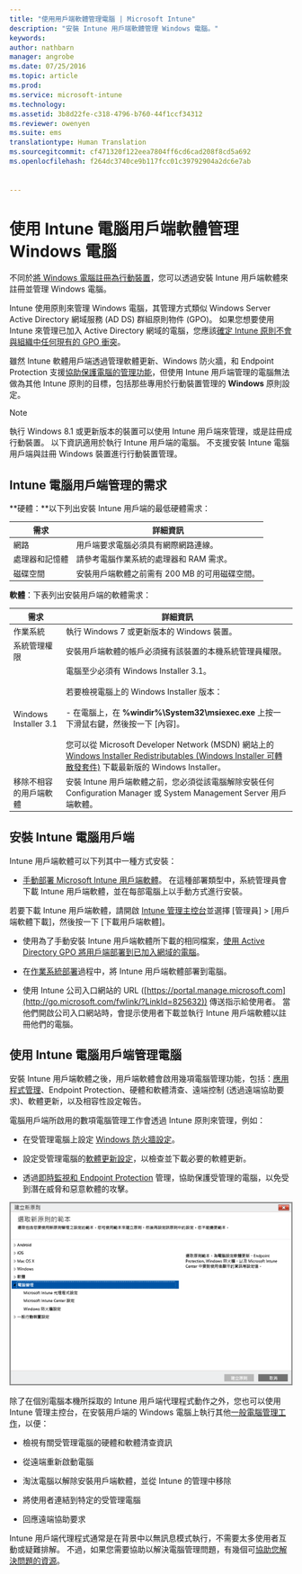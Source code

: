 ```yaml
---
title: "使用用戶端軟體管理電腦 | Microsoft Intune"
description: "安裝 Intune 用戶端軟體管理 Windows 電腦。"
keywords: 
author: nathbarn
manager: angrobe
ms.date: 07/25/2016
ms.topic: article
ms.prod: 
ms.service: microsoft-intune
ms.technology: 
ms.assetid: 3b8d22fe-c318-4796-b760-44f1ccf34312
ms.reviewer: owenyen
ms.suite: ems
translationtype: Human Translation
ms.sourcegitcommit: cf471320f122eea7804ff6cd6cad208f8cd5a692
ms.openlocfilehash: f264dc3740ce9b117fcc01c39792904a2dc6e7ab


---
```


# 使用 Intune 電腦用戶端軟體管理 Windows 電腦
不同於[將 Windows 電腦註冊為行動裝置](set-up-windows-device-management-with-microsoft-intune.md)，您可以透過安裝 Intune 用戶端軟體來註冊並管理 Windows 電腦。

Intune 使用原則來管理 Windows 電腦，其管理方式類似 Windows Server Active Directory 網域服務 (AD DS) 群組原則物件 (GPO)。 如果您想要使用 Intune 來管理已加入 Active Directory 網域的電腦，您應該[確定 Intune 原則不會與組織中任何現有的 GPO 衝突](resolve-gpo-and-microsoft-intune-policy-conflicts.md)。

雖然 Intune 軟體用戶端透過管理軟體更新、Windows 防火牆，和 Endpoint Protection 支援[協助保護電腦的管理功能](policies-to-protect-windows-pcs-in-microsoft-intune.md)，但使用 Intune 用戶端管理的電腦無法做為其他 Intune 原則的目標，包括那些專用於行動裝置管理的 **Windows** 原則設定。

> [!NOTE]
> 執行 Windows 8.1 或更新版本的裝置可以使用 Intune 用戶端來管理，或是註冊成行動裝置。 以下資訊適用於執行 Intune 用戶端的電腦。 不支援安裝 Intune 電腦用戶端與註冊 Windows 裝置進行行動裝置管理。

## Intune 電腦用戶端管理的需求

**硬體：**以下列出安裝 Intune 用戶端的最低硬體需求：

|需求|詳細資訊|
|---------------|--------------------|
|網路|用戶端要求電腦必須具有網際網路連線。|
|處理器和記憶體|請參考電腦作業系統的處理器和 RAM 需求。|
|磁碟空間|安裝用戶端軟體之前需有 200 MB 的可用磁碟空間。|

**軟體**：下表列出安裝用戶端的軟體需求：

|需求|詳細資訊|
|---------------|--------------------|
|作業系統 | 執行 Windows 7 或更新版本的 Windows 裝置。 |
|系統管理權限|安裝用戶端軟體的帳戶必須擁有該裝置的本機系統管理員權限。|
|Windows Installer 3.1|電腦至少必須有 Windows Installer 3.1。<br /><br />若要檢視電腦上的 Windows Installer 版本：<br /><br />-   在電腦上，在 **%windir%\System32\msiexec.exe** 上按一下滑鼠右鍵，然後按一下 [內容]。<br /><br />您可以從 Microsoft Developer Network (MSDN) 網站上的 [Windows Installer Redistributables (Windows Installer 可轉散發套件)](http://go.microsoft.com/fwlink/?LinkID=234258) 下載最新版的 Windows Installer。|
|移除不相容的用戶端軟體|安裝 Intune 用戶端軟體之前，您必須從該電腦解除安裝任何 Configuration Manager 或 System Management Server 用戶端軟體。|

## 安裝 Intune 電腦用戶端
Intune 用戶端軟體可以下列其中一種方式安裝：

-  [手動部署 Microsoft Intune 用戶端軟體](install-the-windows-pc-client-with-microsoft-intune.md#to-manually-deploy-the-client-software)。 在這種部署類型中，系統管理員會下載 Intune 用戶端軟體，並在每部電腦上以手動方式進行安裝。

  若要下載 Intune 用戶端軟體，請開啟 [Intune 管理主控台](https://manage.microsoft.com)並選擇 [管理員] > [用戶端軟體下載]，然後按一下 [下載用戶端軟體]。

-  使用為了手動安裝 Intune 用戶端軟體所下載的相同檔案，[使用 Active Directory GPO 將用戶端部署到已加入網域的電腦](install-the-windows-pc-client-with-microsoft-intune.md#to-automatically-deploy-the-client-software-by-using-group-policy)。

-  在[作業系統部署](install-the-windows-pc-client-with-microsoft-intune.md#install-the-microsoft-intune-client-software-as-part-of-an-image)過程中，將 Intune 用戶端軟體部署到電腦。

-  使用 Intune 公司入口網站的 URL ([https://portal.manage.microsoft.com](http://go.microsoft.com/fwlink/?LinkId=825632)) 傳送指示給使用者。 當他們開啟公司入口網站時，會提示使用者下載並執行 Intune 用戶端軟體以註冊他們的電腦。

## 使用 Intune 電腦用戶端管理電腦
安裝 Intune 用戶端軟體之後，用戶端軟體會啟用幾項電腦管理功能，包括：[應用程式管理](deploy-apps-in-microsoft-intune.md)、Endpoint Protection、硬體和軟體清查、遠端控制 (透過遠端協助要求)、軟體更新，以及相容性設定報告。

電腦用戶端所啟用的數項電腦管理工作會透過 Intune 原則來管理，例如：

-   在受管理電腦上設定 [Windows 防火牆設定](help-protect-windows-pcs-using-windows-firewall-policies-in-microsoft-intune.md)。

-   設定受管理電腦的[軟體更新設定](keep-windows-pcs-up-to-date-with-software-updates-in-microsoft-intune.md)，以檢查並下載必要的軟體更新。

-   透過[即時監視和 Endpoint Protection](help-secure-windows-pcs-with-endpoint-protection-for-microsoft-intune.md) 管理，協助保護受管理的電腦，以免受到潛在威脅和惡意軟體的攻擊。

![Windows 電腦的原則範本](../media/pc_policy_template.png)

除了在個別電腦本機所採取的 Intune 用戶端代理程式動作之外，您也可以使用 Intune 管理主控台，在安裝用戶端的 Windows 電腦上執行其他[一般電腦管理工作](common-windows-pc-management-tasks-with-the-microsoft-intune-computer-client.md)，以便：

-   檢視有關受管理電腦的硬體和軟體清查資訊

-   從遠端重新啟動電腦

-   淘汰電腦以解除安裝用戶端軟體，並從 Intune 的管理中移除

-   將使用者連結到特定的受管理電腦

-   回應遠端協助要求

Intune 用戶端代理程式通常是在背景中以無訊息模式執行，不需要太多使用者互動或疑難排解。 不過，如果您需要協助以解決電腦管理問題，有幾個可[協助您解決問題的資源](/intune/troubleshoot/troubleshoot-client-setup-in-microsoft-intune)。



<!--HONumber=Aug16_HO4-->


